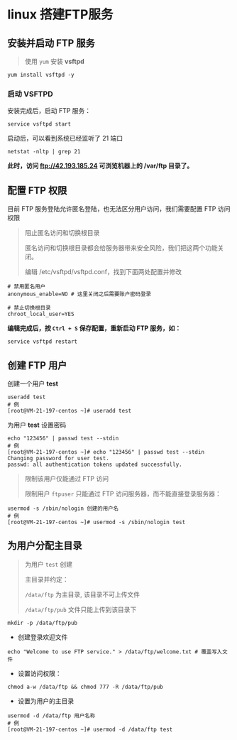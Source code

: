 # linux 搭建**FTP**服务

## 安装并启动 FTP 服务

> 使用 `yum` 安装 **vsftpd**

```shell
yum install vsftpd -y
```

### 启动 VSFTPD

安装完成后，启动 FTP 服务：

```shell
service vsftpd start
```

启动后，可以看到系统已经监听了 21 端口

```shell
netstat -nltp | grep 21
```

**此时，访问 ftp://42.193.185.24 可浏览机器上的 /var/ftp 目录了。**

##  配置 FTP 权限

目前 FTP 服务登陆允许匿名登陆，也无法区分用户访问，我们需要配置 FTP 访问权限

>阻止匿名访问和切换根目录
>
>匿名访问和切换根目录都会给服务器带来安全风险，我们把这两个功能关闭。
>
>编辑 /etc/vsftpd/vsftpd.conf，找到下面两处配置并修改

```shell
# 禁用匿名用户
anonymous_enable=NO # 这里关闭之后需要账户密码登录

# 禁止切换根目录
chroot_local_user=YES
```

**编辑完成后，按 `Ctrl + S` 保存配置，重新启动 FTP 服务，如：**

```shell
service vsftpd restart
```



## **创建 FTP 用户**

创建一个用户 **test**

```shell
useradd test
# 例
[root@VM-21-197-centos ~]# useradd test
```

为用户 **test** 设置密码

```shell
echo "123456" | passwd test --stdin
# 例
[root@VM-21-197-centos ~]# echo "123456" | passwd test --stdin
Changing password for user test.
passwd: all authentication tokens updated successfully.
```

> 限制该用户仅能通过 FTP 访问
>
> 限制用户 `ftpuser` 只能通过 FTP 访问服务器，而不能直接登录服务器：

```shell
usermod -s /sbin/nologin 创建的用户名
# 例
[root@VM-21-197-centos ~]# usermod -s /sbin/nologin test
```

## **为用户分配主目录**

>为用户 `test` 创建
>
>主目录并约定：
>
>`/data/ftp` 为主目录, 该目录不可上传文件
>
>`/data/ftp/pub` 文件只能上传到该目录下

```shell
mkdir -p /data/ftp/pub
```

- 创建登录欢迎文件

```shell
echo "Welcome to use FTP service." > /data/ftp/welcome.txt # 覆盖写入文件
```

- 设置访问权限：

```shell
chmod a-w /data/ftp && chmod 777 -R /data/ftp/pub
```

- 设置为用户的主目录

```shell
usermod -d /data/ftp 用户名称
# 例
[root@VM-21-197-centos ~]# usermod -d /data/ftp test
```

​	





